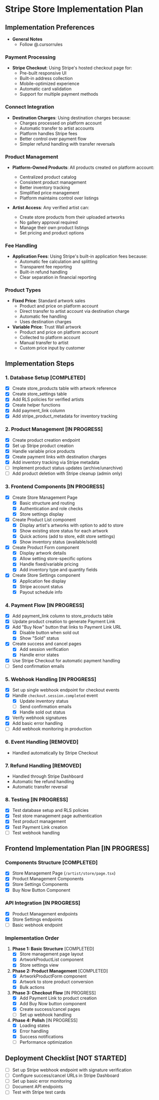 # Stripe Store Implementation Plan

## Implementation Preferences
- **General Notes**
    - Follow @.cursorrules
    
### Payment Processing
- **Stripe Checkout**: Using Stripe's hosted checkout page for:
  - Pre-built responsive UI
  - Built-in address collection
  - Mobile-optimized experience
  - Automatic card validation
  - Support for multiple payment methods

### Connect Integration
- **Destination Charges**: Using destination charges because:
  - Charges processed on platform account
  - Automatic transfer to artist accounts
  - Platform handles Stripe fees
  - Better control over payment flow
  - Simpler refund handling with transfer reversals

### Product Management
- **Platform-Owned Products**: All products created on platform account:
  - Centralized product catalog
  - Consistent product management
  - Better inventory tracking
  - Simplified price management
  - Platform maintains control over listings

- **Artist Access**: Any verified artist can:
  - Create store products from their uploaded artworks
  - No gallery approval required
  - Manage their own product listings
  - Set pricing and product options

### Fee Handling
- **Application Fees**: Using Stripe's built-in application fees because:
  - Automatic fee calculation and splitting
  - Transparent fee reporting
  - Built-in refund handling
  - Clear separation in financial reporting

### Product Types
- **Fixed Price**: Standard artwork sales
  - Product and price on platform account
  - Direct transfer to artist account via destination charge
  - Automatic fee handling
  - Uses destination charges
- **Variable Price**: Trust Wall artwork
  - Product and price on platform account
  - Collected to platform account
  - Manual transfer to artist
  - Custom price input by customer

## Implementation Steps

### 1. Database Setup [COMPLETED]
- [x] Create store_products table with artwork reference
- [x] Create store_settings table
- [x] Add RLS policies for verified artists
- [x] Create helper functions
- [x] Add payment_link column
- [x] Add stripe_product_metadata for inventory tracking

### 2. Product Management [IN PROGRESS]
- [x] Create product creation endpoint
- [x] Set up Stripe product creation
- [x] Handle variable price products
- [x] Create payment links with destination charges
- [x] Add inventory tracking via Stripe metadata
- [ ] Implement product status updates (archive/unarchive)
- [ ] Add product deletion with Stripe cleanup (admin only)

### 3. Frontend Components [IN PROGRESS]
- [x] Create Store Management Page
  - [x] Basic structure and routing
  - [x] Authentication and role checks
  - [x] Store settings display
- [x] Create Product List component
  - [x] Display artist's artworks with option to add to store
  - [x] Show existing store status for each artwork
  - [x] Quick actions (add to store, edit store settings)
  - [x] Show inventory status (available/sold)
- [x] Create Product Form component
  - [x] Display artwork details
  - [x] Allow setting store-specific options
  - [x] Handle fixed/variable pricing
  - [x] Add inventory type and quantity fields
- [x] Create Store Settings component
  - [x] Application fee display
  - [x] Stripe account status
  - [x] Payout schedule info

### 4. Payment Flow [IN PROGRESS]
- [x] Add payment_link column to store_products table
- [x] Update product creation to generate Payment Link
- [x] Add "Buy Now" button that links to Payment Link URL
  - [x] Disable button when sold out
  - [x] Show "Sold" status
- [x] Create success and cancel pages
  - [x] Add session verification
  - [x] Handle error states
- [x] Use Stripe Checkout for automatic payment handling
- [ ] Send confirmation emails

### 5. Webhook Handling [IN PROGRESS]
- [x] Set up single webhook endpoint for checkout events
- [x] Handle `checkout.session.completed` event
  - [x] Update inventory status
  - [ ] Send confirmation emails
  - [x] Handle sold out status
- [x] Verify webhook signatures
- [x] Add basic error handling
- [ ] Add webhook monitoring in production

### 6. Event Handling [REMOVED]
- Handled automatically by Stripe Checkout

### 7. Refund Handling [REMOVED]
- Handled through Stripe Dashboard
- Automatic fee refund handling
- Automatic transfer reversal

### 8. Testing [IN PROGRESS]
- [x] Test database setup and RLS policies
- [x] Test store management page authentication
- [x] Test product management
- [x] Test Payment Link creation
- [ ] Test webhook handling

## Frontend Implementation Plan [IN PROGRESS]

### Components Structure [COMPLETED]
- [x] Store Management Page (`/artist/store/page.tsx`)
- [x] Product Management Components
- [x] Store Settings Components
- [x] Buy Now Button Component

### API Integration [IN PROGRESS]
- [x] Product Management endpoints
- [x] Store Settings endpoints
- [ ] Basic webhook endpoint

### Implementation Order
1. **Phase 1: Basic Structure** [COMPLETED]
   - [x] Store management page layout
   - [x] ArtworkProductList component
   - [x] Store settings view

2. **Phase 2: Product Management** [COMPLETED]
   - [x] ArtworkProductForm component
   - [x] Artwork to store product conversion
   - [x] Bulk actions

3. **Phase 3: Checkout Flow** [IN PROGRESS]
   - [x] Add Payment Link to product creation
   - [x] Add Buy Now button component
   - [x] Create success/cancel pages
   - [ ] Set up webhook handling

4. **Phase 4: Polish** [IN PROGRESS]
   - [x] Loading states
   - [x] Error handling
   - [x] Success notifications
   - [ ] Performance optimization

## Deployment Checklist [NOT STARTED]
- [ ] Set up Stripe webhook endpoint with signature verification
- [ ] Configure success/cancel URLs in Stripe Dashboard
- [ ] Set up basic error monitoring
- [ ] Document API endpoints
- [ ] Test with Stripe test cards